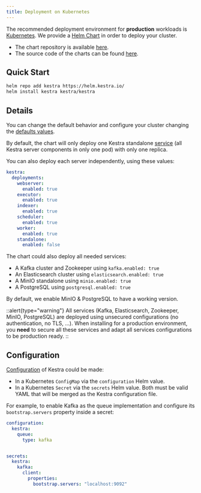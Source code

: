 ```yaml
---
title: Deployment on Kubernetes
---
```


The recommended deployment environment for **production** workloads is [Kubernetes](http://kubernetes.io/).
We provide a [Helm Chart](https://helm.sh/) in order to deploy your cluster.

- The chart repository is available [here](https://helm.kestra.io/).
- The source code of the charts can be found [here](https://github.com/kestra-io/helm-charts).

## Quick Start

```bash
helm repo add kestra https://helm.kestra.io/
helm install kestra kestra/kestra
```

## Details
You can change the default behavior and configure your cluster changing the [defaults values](https://github.com/kestra-io/helm-charts/blob/master/charts/kestra/values.yaml).

By default, the chart will only deploy one Kestra standalone [service](../../08.architecture.md) (all Kestra server components in only one pod) with only one replica.

You can also deploy each server independently, using these values:
```yaml
kestra:
  deployments:
    webserver:
      enabled: true
    executor:
      enabled: true
    indexer:
      enabled: true
    scheduler:
      enabled: true
    worker:
      enabled: true
    standalone:
      enabled: false
```

The chart could also deploy all needed services:
- A Kafka cluster and Zookeeper using `kafka.enabled: true`
- An Elasticsearch cluster using `elasticsearch.enabled: true`
- A MinIO standalone using `minio.enabled: true`
- A PostgreSQL using `postgresql.enabled: true`

By default, we enable MinIO & PostgreSQL to have a working version.

::alert{type="warning"}
All services (Kafka, Elasticsearch, Zookeeper, MinIO, PostgreSQL) are deployed using unsecured configurations (no authentication, no TLS, ...). When installing for a production environment, you **need** to secure all these services and adapt all services configurations to be production ready.
::


## Configuration

[Configuration](../01.configuration/index.md) of Kestra could be made:
- In a Kubernetes `ConfigMap` via the `configuration` Helm value.
- In a Kubernetes `Secret` via the `secrets` Helm value.
Both must be valid YAML that will be merged as the Kestra configuration file.

For example, to enable Kafka as the queue implementation and configure its `bootstrap.servers` property inside a secret:

```yaml
configuration:
  kestra:
    queue:
      type: kafka


secrets:
  kestra:
    kafka:
      client:
        properties:
          bootstrap.servers: "localhost:9092"
```
